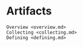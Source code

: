 # Artifacts

```{toctree}
Overview <overview.md>
Collecting <collecting.md>
Defining <defining.md>
```
